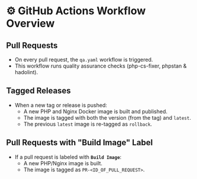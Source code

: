 # ⚙️ GitHub Actions Workflow Overview

## Pull Requests

- On every pull request, the `qa.yaml` workflow is triggered.
- This workflow runs quality assurance checks (php-cs-fixer, phpstan &
  hadolint).

## Tagged Releases

- When a new tag or release is pushed:
    - A new PHP and Nginx Docker image is built and published.
    - The image is tagged with both the version (from the tag) and `latest`.
    - The previous `latest` image is re-tagged as `rollback`.

## Pull Requests with "Build Image" Label

- If a pull request is labeled with **`Build Image`**:
    - A new PHP/Nginx image is built.
    - The image is tagged as `PR-<ID_OF_PULL_REQUEST>`.
